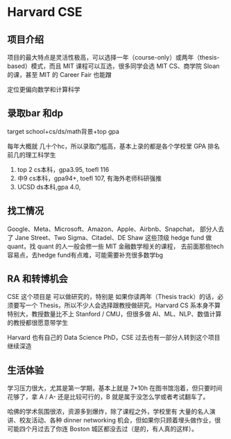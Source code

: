 # Harvard CSE


## 项目介绍
项目的最大特点是灵活性极高，可以选择一年（course-only）或两年（thesis-based）模式，而且 MIT 课程可以互选，很多同学会选 MIT CS、商学院 Sloan 的课，甚至 MIT 的 Career Fair 也能蹭

定位更偏向数学和计算科学
## 录取bar 和dp

target school+cs/ds/math背景+top gpa

每年大概就 几十个hc，所以录取门槛高，基本上录的都是各个学校里 GPA 排名前几的理工科学生



1. top 2 cs本科，gpa3.95, toefl 116
2. 中9 cs本科，gpa94+, toefl 107, 有海外老师科研强推
3. UCSD ds本科,gpa 4.0, 

## 找工情况
Google、Meta、Microsoft、Amazon、Apple、Airbnb、Snapchat，
部分人去了 Jane Street、Two Sigma、Citadel、DE Shaw 这些顶级 hedge fund 做 quant，找 quant 的人一般会修一些 MIT 金融数学相关的课程，
去前面那些tech 容易点，去hedge fund有点难，可能需要补充很多数学bg

## RA 和转博机会
CSE 这个项目是 可以做研究的，特别是 如果你读两年（Thesis track）的话，必须要写一个 Thesis，所以不少人会选择跟教授做研究。Harvard CS 系本身不算特别大，教授数量比不上 Stanford / CMU，但很多做 AI、ML、NLP、数值计算的教授都很愿意带学生

Harvard 也有自己的 Data Science PhD，CSE 过去也有一部分人转到这个项目继续深造

## 生活体验
学习压力很大，尤其是第一学期，基本上就是 7*10h 在图书馆泡着，但只要时间花够了，拿 A / A- 还是比较可行的，B 就是属于没怎么学或者考试翻车了。



哈佛的学术氛围很浓，资源多到爆炸，除了课程之外，学校里有 大量的名人演讲、校友活动、各种 dinner networking 机会，但如果你只顾着埋头做作业，很可能四个月过去了你连 Boston 城区都没去过（是的，有人真的这样）。

